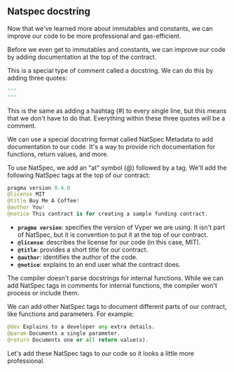 ## Natspec docstring

Now that we've learned more about immutables and constants, we can improve our code to be more professional and gas-efficient.

Before we even get to immutables and constants, we can improve our code by adding documentation at the top of the contract.

This is a special type of comment called a docstring. We can do this by adding three quotes:

```python
"""
"""
```

This is the same as adding a hashtag (#) to every single line, but this means that we don't have to do that. Everything within these three quotes will be a comment.

We can use a special docstring format called NatSpec Metadata to add documentation to our code. It's a way to provide rich documentation for functions, return values, and more.

To use NatSpec, we add an "at" symbol (@) followed by a tag. We'll add the following NatSpec tags at the top of our contract:

```python
pragma version 0.4.0
@license MIT
@title Buy Me A Coffee!
@author You!
@notice This contract is for creating a sample funding contract.
```

- **`pragma version`**: specifies the version of Vyper we are using. It isn't part of NatSpec, but it is convention to put it at the top of our contract.
- **`@license`**: describes the license for our code (in this case, MIT).
- **`@title`**: provides a short title for our contract.
- **`@author`**: identifies the author of the code.
- **`@notice`**: explains to an end user what the contract does.

The compiler doesn't parse docstrings for internal functions. While we can add NatSpec tags in comments for internal functions, the compiler won't process or include them.

We can add other NatSpec tags to document different parts of our contract, like functions and parameters. For example:

```python
@dev Explains to a developer any extra details.
@param Documents a single parameter.
@return Documents one or all return value(s).
```

Let's add these NatSpec tags to our code so it looks a little more professional.
